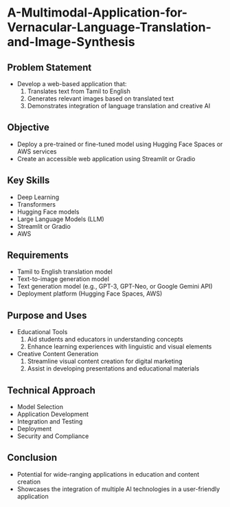 # A-Multimodal-Application-for-Vernacular-Language-Translation-and-Image-Synthesis

## Problem Statement
* Develop a web-based application that:
  1. Translates text from Tamil to English
  2. Generates relevant images based on translated text
  3. Demonstrates integration of language translation and creative AI

## Objective
  * Deploy a pre-trained or fine-tuned model using Hugging Face Spaces or AWS services
  * Create an accessible web application using Streamlit or Gradio

## Key Skills
  * Deep Learning
  * Transformers
  * Hugging Face models
  * Large Language Models (LLM)
  * Streamlit or Gradio
  * AWS

## Requirements
  * Tamil to English translation model
  * Text-to-image generation model
  * Text generation model (e.g., GPT-3, GPT-Neo, or Google Gemini API)
  * Deployment platform (Hugging Face Spaces, AWS)

## Purpose and Uses
* Educational Tools
    1. Aid students and educators in understanding concepts
    2. Enhance learning experiences with linguistic and visual elements
* Creative Content Generation
    1. Streamline visual content creation for digital marketing
    2. Assist in developing presentations and educational materials
 
## Technical Approach
  * Model Selection
  * Application Development
  * Integration and Testing
  * Deployment
  * Security and Compliance

## Conclusion
  * Potential for wide-ranging applications in education and content creation
  * Showcases the integration of multiple AI technologies in a user-friendly application
